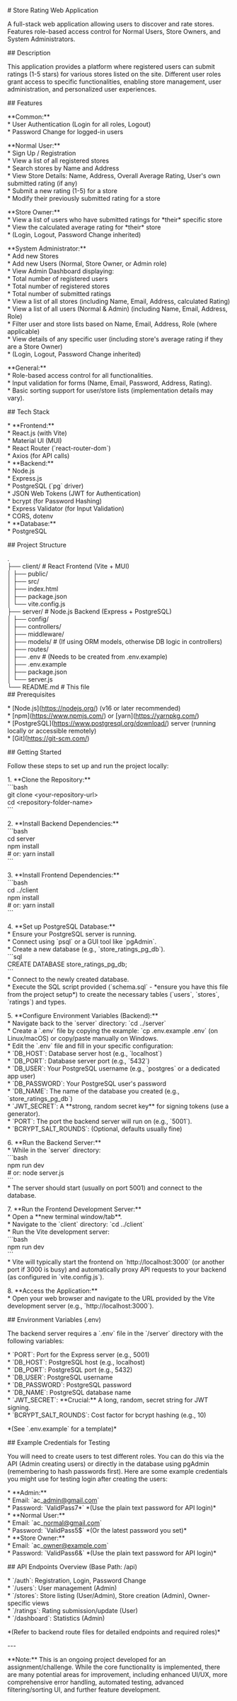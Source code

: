 \# Store Rating Web Application

A full-stack web application allowing users to discover and rate stores. Features role-based access control for Normal Users, Store Owners, and System Administrators.

\#\# Description

This application provides a platform where registered users can submit ratings (1-5 stars) for various stores listed on the site. Different user roles grant access to specific functionalities, enabling store management, user administration, and personalized user experiences.

\#\# Features

\*\*Common:\*\*  
\* User Authentication (Login for all roles, Logout)  
\* Password Change for logged-in users

\*\*Normal User:\*\*  
\* Sign Up / Registration  
\* View a list of all registered stores  
\* Search stores by Name and Address  
\* View Store Details: Name, Address, Overall Average Rating, User's own submitted rating (if any)  
\* Submit a new rating (1-5) for a store  
\* Modify their previously submitted rating for a store

\*\*Store Owner:\*\*  
\* View a list of users who have submitted ratings for \*their\* specific store  
\* View the calculated average rating for \*their\* store  
\* (Login, Logout, Password Change inherited)

\*\*System Administrator:\*\*  
\* Add new Stores  
\* Add new Users (Normal, Store Owner, or Admin role)  
\* View Admin Dashboard displaying:  
    \* Total number of registered users  
    \* Total number of registered stores  
    \* Total number of submitted ratings  
\* View a list of all stores (including Name, Email, Address, calculated Rating)  
\* View a list of all users (Normal & Admin) (including Name, Email, Address, Role)  
\* Filter user and store lists based on Name, Email, Address, Role (where applicable)  
\* View details of any specific user (including store's average rating if they are a Store Owner)  
\* (Login, Logout, Password Change inherited)

\*\*General:\*\*  
\* Role-based access control for all functionalities.  
\* Input validation for forms (Name, Email, Password, Address, Rating).  
\* Basic sorting support for user/store lists (implementation details may vary).

\#\# Tech Stack

\* \*\*Frontend:\*\*  
    \* React.js (with Vite)  
    \* Material UI (MUI)  
    \* React Router (\`react-router-dom\`)  
    \* Axios (for API calls)  
\* \*\*Backend:\*\*  
    \* Node.js  
    \* Express.js  
    \* PostgreSQL (\`pg\` driver)  
    \* JSON Web Tokens (JWT for Authentication)  
    \* bcrypt (for Password Hashing)  
    \* Express Validator (for Input Validation)  
    \* CORS, dotenv  
\* \*\*Database:\*\*  
    \* PostgreSQL

\#\# Project Structure

.  
├── client/ \# React Frontend (Vite \+ MUI)  
│ ├── public/  
│ ├── src/  
│ ├── index.html  
│ ├── package.json  
│ └── vite.config.js  
├── server/ \# Node.js Backend (Express \+ PostgreSQL)  
│ ├── config/  
│ ├── controllers/  
│ ├── middleware/  
│ ├── models/ \# (If using ORM models, otherwise DB logic in controllers)  
│ ├── routes/  
│ ├── .env \# (Needs to be created from .env.example)  
│ ├── .env.example  
│ ├── package.json  
│ └── server.js  
└── README.md \# This file  
\#\# Prerequisites

\* \[Node.js\](https://nodejs.org/) (v16 or later recommended)  
\* \[npm\](https://www.npmjs.com/) or \[yarn\](https://yarnpkg.com/)  
\* \[PostgreSQL\](https://www.postgresql.org/download/) server (running locally or accessible remotely)  
\* \[Git\](https://git-scm.com/)

\#\# Getting Started

Follow these steps to set up and run the project locally:

1\.  \*\*Clone the Repository:\*\*  
    \`\`\`bash  
    git clone \<your-repository-url\>  
    cd \<repository-folder-name\>  
    \`\`\`

2\.  \*\*Install Backend Dependencies:\*\*  
    \`\`\`bash  
    cd server  
    npm install  
    \# or: yarn install  
    \`\`\`

3\.  \*\*Install Frontend Dependencies:\*\*  
    \`\`\`bash  
    cd ../client  
    npm install  
    \# or: yarn install  
    \`\`\`

4\.  \*\*Set up PostgreSQL Database:\*\*  
    \* Ensure your PostgreSQL server is running.  
    \* Connect using \`psql\` or a GUI tool like \`pgAdmin\`.  
    \* Create a new database (e.g., \`store\_ratings\_pg\_db\`).  
        \`\`\`sql  
        CREATE DATABASE store\_ratings\_pg\_db;  
        \`\`\`  
    \* Connect to the newly created database.  
    \* Execute the SQL script provided (\`schema.sql\` \- \*ensure you have this file from the project setup\*) to create the necessary tables (\`users\`, \`stores\`, \`ratings\`) and types.

5\.  \*\*Configure Environment Variables (Backend):\*\*  
    \* Navigate back to the \`server\` directory: \`cd ../server\`  
    \* Create a \`.env\` file by copying the example: \`cp .env.example .env\` (on Linux/macOS) or copy/paste manually on Windows.  
    \* Edit the \`.env\` file and fill in your specific configuration:  
        \* \`DB\_HOST\`: Database server host (e.g., \`localhost\`)  
        \* \`DB\_PORT\`: Database server port (e.g., \`5432\`)  
        \* \`DB\_USER\`: Your PostgreSQL username (e.g., \`postgres\` or a dedicated app user)  
        \* \`DB\_PASSWORD\`: Your PostgreSQL user's password  
        \* \`DB\_NAME\`: The name of the database you created (e.g., \`store\_ratings\_pg\_db\`)  
        \* \`JWT\_SECRET\`: A \*\*strong, random secret key\*\* for signing tokens (use a generator).  
        \* \`PORT\`: The port the backend server will run on (e.g., \`5001\`).  
        \* \`BCRYPT\_SALT\_ROUNDS\`: (Optional, defaults usually fine)

6\.  \*\*Run the Backend Server:\*\*  
    \* While in the \`server\` directory:  
        \`\`\`bash  
        npm run dev  
        \# or: node server.js  
        \`\`\`  
    \* The server should start (usually on port 5001\) and connect to the database.

7\.  \*\*Run the Frontend Development Server:\*\*  
    \* Open a \*\*new terminal window/tab\*\*.  
    \* Navigate to the \`client\` directory: \`cd ../client\`  
    \* Run the Vite development server:  
        \`\`\`bash  
        npm run dev  
        \`\`\`  
    \* Vite will typically start the frontend on \`http://localhost:3000\` (or another port if 3000 is busy) and automatically proxy API requests to your backend (as configured in \`vite.config.js\`).

8\.  \*\*Access the Application:\*\*  
    \* Open your web browser and navigate to the URL provided by the Vite development server (e.g., \`http://localhost:3000\`).

\#\# Environment Variables (.env)

The backend server requires a \`.env\` file in the \`/server\` directory with the following variables:

\* \`PORT\`: Port for the Express server (e.g., 5001\)  
\* \`DB\_HOST\`: PostgreSQL host (e.g., localhost)  
\* \`DB\_PORT\`: PostgreSQL port (e.g., 5432\)  
\* \`DB\_USER\`: PostgreSQL username  
\* \`DB\_PASSWORD\`: PostgreSQL password  
\* \`DB\_NAME\`: PostgreSQL database name  
\* \`JWT\_SECRET\`: \*\*Crucial:\*\* A long, random, secret string for JWT signing.  
\* \`BCRYPT\_SALT\_ROUNDS\`: Cost factor for bcrypt hashing (e.g., 10\)

\*(See \`.env.example\` for a template)\*

\#\# Example Credentials for Testing

You will need to create users to test different roles. You can do this via the API (Admin creating users) or directly in the database using pgAdmin (remembering to hash passwords first). Here are some example credentials you might use for testing login after creating the users:

\* \*\*Admin:\*\*  
    \* Email: \`ac\_admin@gmail.com\`  
    \* Password: \`ValidPass7\*\` \*(Use the plain text password for API login)\*  
\* \*\*Normal User:\*\*  
    \* Email: \`ac\_normal@gmail.com\`  
    \* Password: \`ValidPass5$\` \*(Or the latest password you set)\*  
\* \*\*Store Owner:\*\*  
    \* Email: \`ac\_owner@example.com\`  
    \* Password: \`ValidPass6&\` \*(Use the plain text password for API login)\*

\#\# API Endpoints Overview (Base Path: /api)

\* \`/auth\`: Registration, Login, Password Change  
\* \`/users\`: User management (Admin)  
\* \`/stores\`: Store listing (User/Admin), Store creation (Admin), Owner-specific views  
\* \`/ratings\`: Rating submission/update (User)  
\* \`/dashboard\`: Statistics (Admin)

\*(Refer to backend route files for detailed endpoints and required roles)\*

\---

\*\*Note:\*\* This is an ongoing project developed for an assignment/challenge. While the core functionality is implemented, there are many potential areas for improvement, including enhanced UI/UX, more comprehensive error handling, automated testing, advanced filtering/sorting UI, and further feature development.

